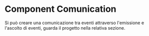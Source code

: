 # Component Comunication
Si può creare una comunicazione tra eventi attraverso l'emissione e l'ascolto di eventi, guarda il 
progetto nella relativa sezione. 